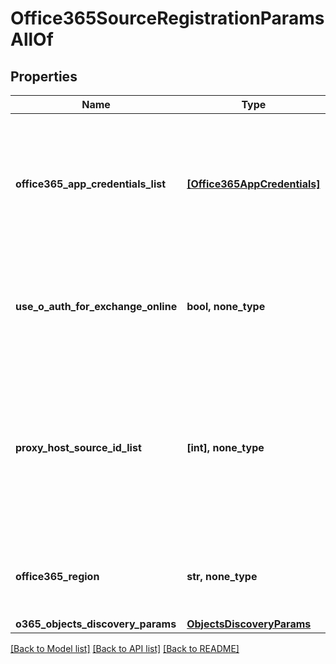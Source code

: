 # Office365SourceRegistrationParamsAllOf


## Properties
Name | Type | Description | Notes
------------ | ------------- | ------------- | -------------
**office365_app_credentials_list** | [**[Office365AppCredentials]**](Office365AppCredentials.md) | Specifies a list of office365 azure application credentials needed to authenticate &amp; authorize users for Office 365. | [optional] 
**use_o_auth_for_exchange_online** | **bool, none_type** | Specifies whether OAuth should be used for authentication in case of Exchange Online. | [optional] 
**proxy_host_source_id_list** | **[int], none_type** | Specifies the list of the protection source id of the windows physical host which will be used during the protection and recovery of the sites that belong to a office365 domain. | [optional] 
**office365_region** | **str, none_type** | Specifies the region where Office 365 Exchange environment is. | [optional] 
**o365_objects_discovery_params** | [**ObjectsDiscoveryParams**](ObjectsDiscoveryParams.md) |  | [optional] 

[[Back to Model list]](../README.md#documentation-for-models) [[Back to API list]](../README.md#documentation-for-api-endpoints) [[Back to README]](../README.md)


